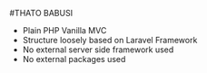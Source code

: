 #THATO BABUSI
- Plain PHP Vanilla MVC
- Structure loosely based on Laravel Framework
- No external server side framework used
- No external packages used
